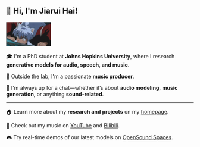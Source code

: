<h2>💎 Hi, I'm Jiarui Hai!</h2>

<img src="犬夜叉.gif" alt="Logo" width="120"/>

🎓 I'm a PhD student at **Johns Hopkins University**, where I research **generative models for audio, speech, and music**.

🎹 Outside the lab, I'm a passionate **music producer**.

💬 I'm always up for a chat—whether it’s about **audio modeling**, **music generation**, or anything **sound-related**.

---

🏠 Learn more about my **research and projects** on my [homepage](https://haidog-yaqub.github.io).

🎵 Check out my music on [YouTube](https://www.youtube.com/@higobeatz) and [Bilibili](https://space.bilibili.com/182484522).

🎮 Try real-time demos of our latest models on [OpenSound Spaces](https://huggingface.co/OpenSound).
